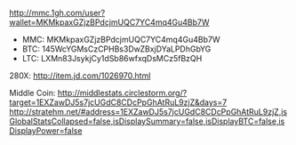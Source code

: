 <http://mmc.1gh.com/user?wallet=MKMkpaxGZjzBPdcjmUQC7YC4mq4Gu4Bb7W>

- MMC: MKMkpaxGZjzBPdcjmUQC7YC4mq4Gu4Bb7W
- BTC: 145WcYGMsCzCPHBs3DwZBxjDYaLPDhGbYG
- LTC: LXMn83JsykjCy1dSb86wfxqDsMCz5fBzQH


280X: <http://item.jd.com/1026970.html>

Middle Coin:
http://middlestats.circlestorm.org/?target=1EXZawDJ5s7jcUGdC8CDcPpGhAtRuL9zjZ&days=7
http://stratehm.net/#address=1EXZawDJ5s7jcUGdC8CDcPpGhAtRuL9zjZ,isGlobalStatsCollapsed=false,isDisplaySummary=false,isDisplayBTC=false,isDisplayPower=false
